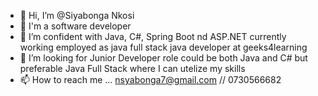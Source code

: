 - 👋 Hi, I’m @Siyabonga Nkosi
- 👀 I'm a software developer  
- 🌱 I’m confident with Java, C#, Spring Boot nd ASP.NET currently working employed as java full stack java developer at geeks4learning
- 💞️ I’m looking for Junior Developer role could be both Java and C# but preferable Java Full Stack where I can utelize my skills 
- 📫 How to reach me ... nsyabonga7@gmail.com // 0730566682

<!---
SiyaNkosii/SiyaNkosii is a ✨ special ✨ repository because its `README.md` (this file) appears on your GitHub profile.
You can click the Preview link to take a look at your changes.
--->

